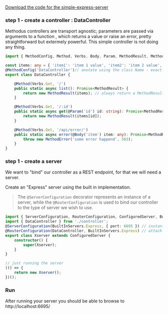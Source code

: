 

[Download the code for the simple-express-server](./simple-express-server.zip "Simple express server")
### step 1 - create a controller : DataController
Methodus controllers are transport agnostic; parameters are passed via arguments to a function , which returns a value or raise an error, pretty straightforward but extermely powerful.
This simple controller is not doing any thing.

```typescript
import { MethodConfig, Method, Verbs, Body, Param, MethodResult, MethodError } from '@methodus/server';

const items: any = { 'item1': 'item 1 value', 'item2': 'item 2 value', 'item3': 'item 3 value', }
@MethodConfig('DataController')// anotate using the class Name - exact!
export class DataController {

    @Method(Verbs.Get, '/')
    public static async list(): Promise<MethodResult> {
        return new MethodResult(items); // always return a MethodResult object
    }

    @Method(Verbs.Get, '/:id')
    public static async get(@Param('id') id: string): Promise<MethodResult> {
        return new MethodResult(items[id]);
    }

    @Method(Verbs.Get, '/api/error/')
    public static async error(@Body('item') item: any): Promise<MethodResult> {
        throw new MethodError('some error happend', 503);
    }
}
```

### step 1 - create a server
We want to "bind" our controller as a REST endpoint, for that we will need a server.

Create an "Express" server using the built in implementation.
> The `@ServerConfiguration` decorator represents an instance of a server,
> while the `@RouterConfiguration` is used to bind our controller to the type of server we wish to use.

```typescript
import { ServerConfiguration, RouterConfiguration, ConfiguredServer, BuiltInServers } from '@methodus/server';
import { DataController } from './controller';
@ServerConfiguration(BuiltInServers.Express, { port: 6695 }) // instantiate express on given port
@RouterConfiguration(DataController, BuiltInServers.Express) // attach the DataController class to the Express instance 
export class Xserver extends ConfiguredServer {
    constructor() {
        super(Xserver);
    }
}

// just running the server
(() => {
    return new Xserver();
})();
```

### Run
After running your server you should be able to browse to http://localhost:6695/




